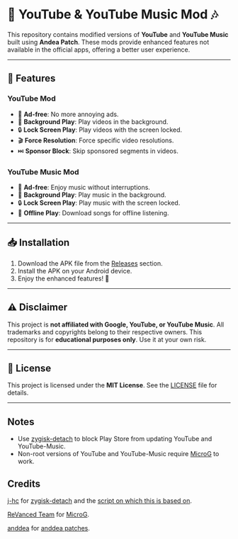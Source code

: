 # 🎥 YouTube & YouTube Music Mod 🎶

This repository contains modified versions of **YouTube** and **YouTube Music** built using **Andea Patch**. These mods provide enhanced features not available in the official apps, offering a better user experience.

---

## 🚀 **Features**

### **YouTube Mod**
- 🚫 **Ad-free**: No more annoying ads.
- 📱 **Background Play**: Play videos in the background.
- 🔒 **Lock Screen Play**: Play videos with the screen locked.
- 🎬 **Force Resolution**: Force specific video resolutions.
- ⏭️ **Sponsor Block**: Skip sponsored segments in videos.

### **YouTube Music Mod**
- 🚫 **Ad-free**: Enjoy music without interruptions.
- 📱 **Background Play**: Play music in the background.
- 🔒 **Lock Screen Play**: Play music with the screen locked.
- 💾 **Offline Play**: Download songs for offline listening.

---

## 📥 **Installation**
1. Download the APK file from the [Releases](https://github.com/GREO27/anddea-patch/releases) section.
2. Install the APK on your Android device.
3. Enjoy the enhanced features! 🎉

---

## ⚠️ **Disclaimer**
This project is **not affiliated with Google, YouTube, or YouTube Music**. All trademarks and copyrights belong to their respective owners. This repository is for **educational purposes only**. Use it at your own risk.

---

## 📜 **License**
This project is licensed under the **MIT License**. See the [LICENSE](LICENSE) file for details.

---

 ## Notes
* Use [zygisk-detach](https://github.com/j-hc/zygisk-detach) to block Play Store from updating YouTube and YouTube-Music.
* Non-root versions of YouTube and YouTube-Music require [MicroG](https://github.com/ReVanced/GmsCore/releases) to work.

## Credits
[j-hc](https://github.com/j-hc) for [zygisk-detach](https://github.com/j-hc/zygisk-detach) and the [script on which this is based on](https://github.com/j-hc/revanced-magisk-module).

[ReVanced Team](https://github.com/revanced) for [MicroG](https://github.com/ReVanced/GmsCore/releases).

[anddea](https://github.com/anddea) for [anddea patches](https://github.com/anddea/revanced-patches).
